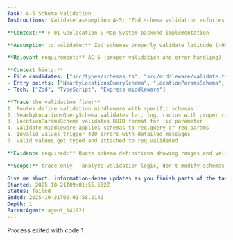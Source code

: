 ```yaml
---
Task: A-5 Schema Validation
Instructions: Validate assumption A-5: "Zod schema validation enforces coordinate and parameter constraints"

**Context:** F-01 Geolocation & Map System backend implementation

**Assumption to validate:** Zod schemas properly validate latitude (-90 to 90), longitude (-180 to 180), radius (1 to 50000, default 5000), and UUID format for location IDs.

**Relevant requirement:** AC-5 (proper validation and error handling)

**Context hints:**
- File candidates: ["src/types/schemas.ts", "src/middleware/validate.ts", "src/routes/locations.ts"]
- Entry points: ["NearbyLocationsQuerySchema", "LocationParamsSchema", "validate middleware"]
- Tech: ["Zod", "TypeScript", "Express middleware"]

**Trace the validation flow:**
1. Routes define validation middleware with specific schemas
2. NearbyLocationsQuerySchema validates lat, lng, radius with proper ranges
3. LocationParamsSchema validates UUID format for :id parameter
4. validate middleware applies schemas to req.query or req.params
5. Invalid values trigger 400 errors with detailed messages
6. Valid values get typed and attached to req.validated

**Evidence required:** Quote schema definitions showing ranges and validation rules. Show middleware integration in routes. Verify type inference works correctly.

**Scope:** trace-only - analyze validation logic, don't modify schemas

Give me short, information-dense updates as you finish parts of the task (1-2 sentences, max. Incomplete sentences are fine). Only give these updates if you have important information to share. Prepend updates with: [UPDATE]
Started: 2025-10-21T09:01:55.532Z
Status: failed
Ended: 2025-10-21T09:01:58.214Z
Depth: 1
ParentAgent: agent_141921
---
```




Process exited with code 1
